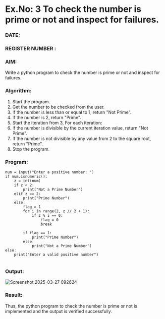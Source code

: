 # Ex.No: 3 To check the number is prime or not and inspect for failures.
 
### DATE:                                                                            
### REGISTER NUMBER : 
### AIM: 
Write a python program to check the number is prime or not and inspect for failures.
 
### Algorithm:
1. Start the program.
2. Get the number to be checked from the user.
3. If the number is less than or equal to 1, return "Not Prime".
4. If the number is 2, return "Prime".
5. Start the iteration from 3, For each iteration:
6. If the number is divisible by the current iteration value, return "Not Prime".
7. If the number is not divisible by any value from 2 to the square root, return "Prime".
8. Stop the program.

### Program:

```
num = input("Enter a positive number: ")
if num.isnumeric():  
    z = int(num)
    if z < 2:
        print("Not a Prime Number")  
    elif z == 2:
        print("Prime Number")  
    else:
        flag = 1  
        for i in range(2, z // 2 + 1):
            if z % i == 0:
                flag = 0  
                break
        
        if flag == 1:
            print("Prime Number")
        else:
            print("Not a Prime Number")
else:
    print("Enter a valid positive number")


```








### Output:

![Screenshot 2025-03-27 092624](https://github.com/user-attachments/assets/0d868290-81f4-4034-b87e-77dcf00e0440)




### Result:
Thus, the python program to check the number is prime or not is implemented and the output is verified successfully.
